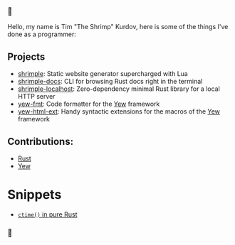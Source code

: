 ### 🦐
Hello, my name is Tim "The Shrimp" Kurdov, here is some of the things I've done as a programmer:

## Projects
- [shrimple](https://github.com/its-the-shrimp/shrimple): Static website generator supercharged with Lua
- [shrimple-docs](https://github.com/its-the-shrimp/shrimple-docs): CLI for browsing Rust docs right in the terminal
- [shrimple-localhost](https://github.com/its-the-shrimp/shrimple-localhost): Zero-dependency minimal Rust library for a local HTTP server
- [yew-fmt](https://github.com/its-the-shrimp/yew-fmt): Code formatter for the [Yew](https://yew.rs) framework
- [yew-html-ext](https://github.com/its-the-shrimp/yew-html-ext): Handy syntactic extensions for the macros of the [Yew](https://yew.rs) framework

## Contributions:
- [Rust](https://github.com/rust-lang/rust)
- [Yew](https://github.com/yewstack/yew)

# Snippets
- [`ctime()` in pure Rust](https://gist.github.com/its-the-shrimp/45431498cd22cd0a47ef382485ac9ff1)

### 🦐
